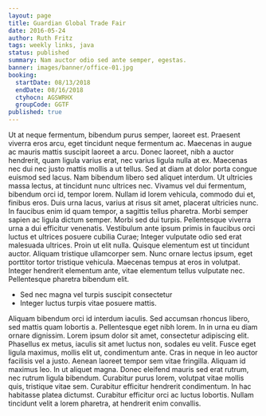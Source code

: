 ```yaml
---
layout: page
title: Guardian Global Trade Fair
date: 2016-05-24
author: Ruth Fritz
tags: weekly links, java
status: published
summary: Nam auctor odio sed ante semper, egestas.
banner: images/banner/office-01.jpg
booking:
  startDate: 08/13/2018
  endDate: 08/16/2018
  ctyhocn: AGSWRHX
  groupCode: GGTF
published: true
---
```

Ut at neque fermentum, bibendum purus semper, laoreet est. Praesent viverra eros arcu, eget tincidunt neque fermentum ac. Maecenas in augue ac mauris mattis suscipit laoreet a arcu. Donec laoreet, nibh a auctor hendrerit, quam ligula varius erat, nec varius ligula nulla at ex. Maecenas nec dui nec justo mattis mollis a ut tellus. Sed at diam at dolor porta congue euismod sed lacus. Nam bibendum libero sed aliquet interdum. Ut ultricies massa lectus, at tincidunt nunc ultrices nec. Vivamus vel dui fermentum, bibendum orci id, tempor lorem. Nullam id lorem vehicula, commodo dui et, finibus eros. Duis urna lacus, varius at risus sit amet, placerat ultricies nunc. In faucibus enim id quam tempor, a sagittis tellus pharetra.
Morbi semper sapien ac ligula dictum semper. Morbi sed dui turpis. Pellentesque viverra urna a dui efficitur venenatis. Vestibulum ante ipsum primis in faucibus orci luctus et ultrices posuere cubilia Curae; Integer vulputate odio sed erat malesuada ultrices. Proin ut elit nulla. Quisque elementum est ut tincidunt auctor. Aliquam tristique ullamcorper sem. Nunc ornare lectus ipsum, eget porttitor tortor tristique vehicula. Maecenas tempus at eros in volutpat. Integer hendrerit elementum ante, vitae elementum tellus vulputate nec. Pellentesque pharetra bibendum elit.

* Sed nec magna vel turpis suscipit consectetur
* Integer luctus turpis vitae posuere mattis.

Aliquam bibendum orci id interdum iaculis. Sed accumsan rhoncus libero, sed mattis quam lobortis a. Pellentesque eget nibh lorem. In in urna eu diam ornare dignissim. Lorem ipsum dolor sit amet, consectetur adipiscing elit. Phasellus ex metus, iaculis sit amet luctus non, sodales eu velit. Fusce eget ligula maximus, mollis elit ut, condimentum ante. Cras in neque in leo auctor facilisis vel a justo. Aenean laoreet tempor sem vitae fringilla.
Aliquam id maximus leo. In ut aliquet magna. Donec eleifend mauris sed erat rutrum, nec rutrum ligula bibendum. Curabitur purus lorem, volutpat vitae mollis quis, tristique vitae sem. Curabitur efficitur hendrerit condimentum. In hac habitasse platea dictumst. Curabitur efficitur orci ac luctus lobortis. Nullam tincidunt velit a lorem pharetra, at hendrerit enim convallis.
